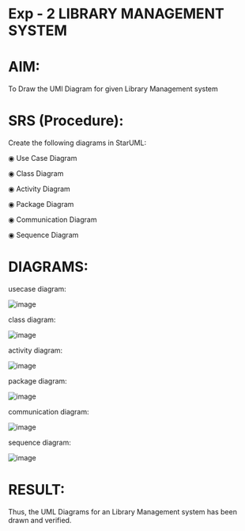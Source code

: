 # Exp - 2 LIBRARY MANAGEMENT SYSTEM

# AIM:
To Draw the UMl Diagram for given Library Management system
# SRS (Procedure):
Create the following diagrams in StarUML:

◉ Use Case Diagram

◉ Class Diagram

◉ Activity Diagram

◉ Package Diagram

◉ Communication Diagram

◉ Sequence Diagram

# DIAGRAMS:

usecase diagram:

![image](https://github.com/user-attachments/assets/c29252ec-3b50-425a-8a4d-b913eb9e8f62)

class diagram:

![image](https://github.com/user-attachments/assets/dfd8a385-ebda-4186-a5fa-da7bff8c5956)

activity diagram:

![image](https://github.com/user-attachments/assets/36573188-d170-483c-885f-2a93ccac1307)

package diagram:

![image](https://github.com/user-attachments/assets/4deb1324-565c-48b1-9212-512bca15ca1e)

communication diagram:

![image](https://github.com/user-attachments/assets/b928b2aa-22e7-429a-ae08-754a1edf7dbf)

sequence diagram:

![image](https://github.com/user-attachments/assets/4b2ca535-cb2a-48fd-9440-6aa427e20311)


# RESULT:

Thus, the UML Diagrams for an Library Management system has been drawn and verified.
